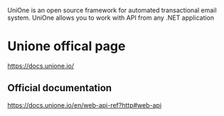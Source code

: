 UniOne is an open source framework for automated transactional email system. UniOne allows you to work with API from any .NET application

# Unione offical page
https://docs.unione.io/

## Official documentation
https://docs.unione.io/en/web-api-ref?http#web-api

